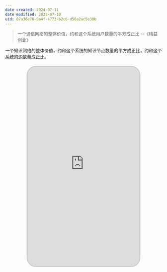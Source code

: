```yaml
---
date created: 2024-07-11
date modified: 2025-07-10
uid: 87a36e76-9a4f-4773-b2c6-d56a2ac5e30b
---
```

> 一个通信网络的整体价值，约和这个系统用户数量的平方成正比 --《精益创业》

一个知识网络的整体价值，约和这个系统的知识节点数量的平方成正比，约和这个系统的边数量成正比。

<iframe src="https://v3-web.douyinvod.com/776fe168834b0838d81aadabf7dd0d6f/669bb376/video/tos/cn/tos-cn-ve-15/oc8HlQFWyqAE3iBNBHfhg6z5AxAeUqQEI3N3Do/?a=6383&ch=26&cr=3&dr=0&lr=all&cd=0%7C0%7C0%7C3&cv=1&br=777&bt=777&cs=0&ds=3&ft=pEaFx4hZffPdHK~2N12NvAq-antLjrKd88d.RkaTYCWjljVhWL6&mime_type=video_mp4&qs=0&rc=NDQ3aDY8ZmU1M2k5PDo8OkBpMzU6eTo6ZnZrcDMzNGkzM0AxNWMuLzBeNjMxLWAvMl4tYSNfYy1vcjRnbjNgLS1kLTBzcw%3D%3D&btag=c0000e00020000&cquery=100o_100w_100B_100H_100K&dy_q=1721469199&feature_id=f0150a16a324336cda5d6dd0b69ed299&l=2024072017531897D95E99D40BD48FB77F" allowfullscreen="true" style="border-radius: 30px; overflow: hidden; border: 3px solid #ccc; width: 360px; height: 640px; display: block; margin: 20px auto; aspect-ratio: 9 / 16;" frameborder="0"></iframe>
